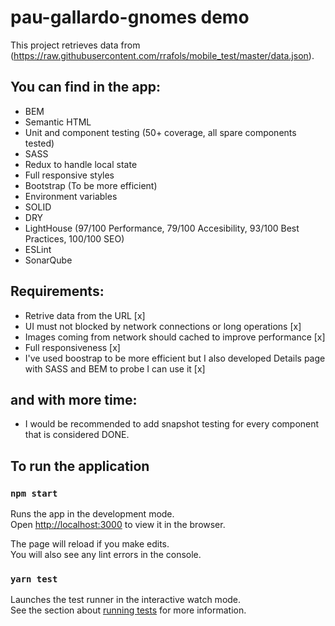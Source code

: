 # pau-gallardo-gnomes demo

This project retrieves data from (https://raw.githubusercontent.com/rrafols/mobile_test/master/data.json).

## You can find in the app:
* BEM
* Semantic HTML
* Unit and component testing (50+ coverage, all spare components tested)
* SASS
* Redux to handle local state
* Full responsive styles
* Bootstrap (To be more efficient)
* Environment variables
* SOLID
* DRY
* LightHouse (97/100 Performance, 79/100 Accesibility, 93/100 Best Practices, 100/100 SEO)
* ESLint
* SonarQube

## Requirements:
* Retrive data from the URL [x] 
* UI must not blocked by network connections or long operations [x]
* Images coming from network should cached to improve performance [x]
* Full responsiveness [x]
* I've used boostrap to be more efficient but I also developed Details page with SASS and BEM to probe I can use it [x]

## and with more time:
* I would be recommended to add snapshot testing for every component that is considered DONE.

## To run the application

### `npm start`

Runs the app in the development mode.\
Open [http://localhost:3000](http://localhost:3000) to view it in the browser.

The page will reload if you make edits.\
You will also see any lint errors in the console.

### `yarn test`

Launches the test runner in the interactive watch mode.\
See the section about [running tests](https://facebook.github.io/create-react-app/docs/running-tests) for more information.